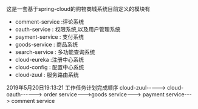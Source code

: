 
这是一套基于spring-cloud的购物商城系统目前定义的模块有
- comment-service :评论系统
- oauth-service : 权限系统,以及用户管理系统
- payment-service : 支付系统
- goods-service : 商品系统
- search-service : 多功能查询系统
- cloud-eureka  :注册中心系统
- cloud-config : 配置中心系统
- cloud-zuul :  服务路由系统

2019年5月20日19:13:21
工作任务计划完成顺序
cloud-zuul-----> cloud-oauth------> order service--->goods service---> payment service---> comment service